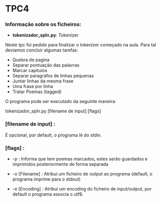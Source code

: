 
# TPC4

### Informação sobre os ficheiros:
* **tokenizador_spln.py**: Tokenizer

Neste tpc foi pedido para finalizar o tokenizer começado na aula. Para tal deviamos concluir algumas tarefas:
- Quebra de pagina
- Separar pontuação das palavras
- Marcar capitulos
- Separar paragrafos de linhas pequenas
- Juntar linhas da mesma frase
- Uma frase por linha
- Tratar Poemas (tagged)

O programa pode ser executado da seguinte maneira:

tokenizador_spln.py [filename de input] [flags] 

### [filename de input] : 

É opcional, por default, o programa lê do stdin.

### [flags] :

- -p : 
Informa que tem poemas marcados, estes serão guardados e imprimidos posteriormente de forma separada

- -o [Filename] :
Atribui um ficheiro de output ao programa (default, o programa imprime para o stdout)

- -e [Encoding] :
Atribui um encoding do ficheiro de input/output, por default o programa associa o utf8.